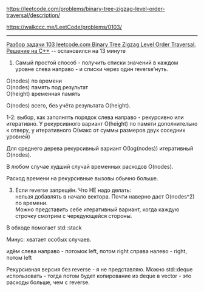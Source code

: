 https://leetcode.com/problems/binary-tree-zigzag-level-order-traversal/description/

https://walkccc.me/LeetCode/problems/0103/

____

[Разбор задачи 103 leetcode.com Binary Tree Zigzag Level Order Traversal. Решение на C++](https://www.youtube.com/watch?v=ULo9YFh6_DE&ab_channel=3.5%D0%B7%D0%B0%D0%B4%D0%B0%D1%87%D0%B8%D0%B2%D0%BD%D0%B5%D0%B4%D0%B5%D0%BB%D1%8E) -- остановился на 13 минуте

1. Самый простой способ - получить списки значений в каждом уровне слева направо - и списки через один reverse'нуть.

O(nodes) по времени  
O(nodes) память под результат  
O(height) временная память  

O(nodes) всего, без учёта результата O(height).


1-2: выбор, как заполнять порядок слева направо - рекурсивно или итеративно. 
У рекурсивного вариант O(height) по памяти дополнительно к отверу, у 
итеративного O(макс от суммы размеров двух соседних уровней)

Для среднего дерева рекурсивный вариант О(log(nodes)) итеративный O(nodes).

В любом случае худший случай временных расходов O(nodes).

Расход времени на рекурсивные вызовы обычно больше.

3. Если reverse запрещён. Что НЕ надо делать:  
нельзя добавлять в начало вектора. Почти наверно даст O(nodes^2) по времени.  
Можно представить себе итеративный вариант, когда каждую строчку смотрим с чередующейся стороны.  

В обходе помогает std::stack

Минус: хватает особых случаев.

идём слева направо - потомок left, потом right справа налево - right, потом left

Рекурсивная версия без reverse - я не представляю. 
Можно std::deque использовать - тогда потом будет копирование из deque в vector - это расходы больше, чем с reverse.
